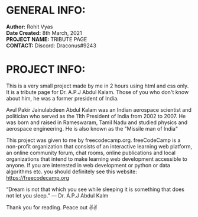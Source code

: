 # GENERAL INFO: 
**Author:** Rohit Vyas<br>
**Date Created:** 8th March, 2021<br>
**PROJECT NAME:** TRIBUTE PAGE<br>
**CONTACT:** Discord: Draconus#9243<br>

# PROJECT INFO: 
This is a very small project made by me in 2 hours using html and css only. It is a tribute page for Dr. A.P.J Abdul Kalam. Those of you who don't know about him, he was a former president of India.

Avul Pakir Jainulabdeen Abdul Kalam was an Indian aerospace scientist and politician who served as the 11th President of India from 2002 to 2007. He was born and raised in Rameswaram, Tamil Nadu and studied physics and aerospace engineering. He is also known as the "Missile man of India" 

This project was given to me by freecodecamp.org. freeCodeCamp is a non-profit organization that consists of an interactive learning web platform, an online community forum, chat rooms, online publications and local organizations that intend to make learning web development accessible to anyone. If you are interested in web development or python or data algorithms etc.  you should definitely see this website: https://freecodecamp.org

“Dream is not that which you see while sleeping it is something that does not let you sleep.” ― Dr. A.P.J Abdul Kalm

Thank you for reading.
Peace out ✌✌

